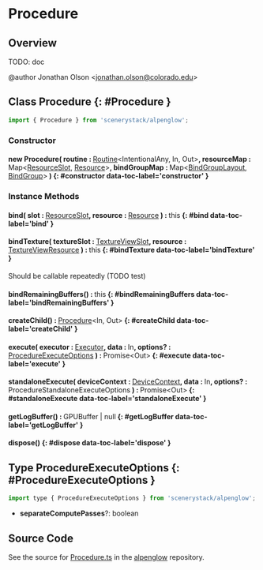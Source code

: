 # Procedure

## Overview

TODO: doc

@author Jonathan Olson &lt;jonathan.olson@colorado.edu&gt;

## Class Procedure {: #Procedure }


```js
import { Procedure } from 'scenerystack/alpenglow';
```
### Constructor

#### new Procedure( routine : <span style="font-weight: 400;">[Routine](../alpenglow/Routine.md)&lt;IntentionalAny, In, Out&gt;</span>, resourceMap : <span style="font-weight: 400;">Map&lt;[ResourceSlot](../alpenglow/ResourceSlot.md), [Resource](../alpenglow/Resource.md)&gt;</span>, bindGroupMap : <span style="font-weight: 400;">Map&lt;[BindGroupLayout](../alpenglow/BindGroupLayout.md), [BindGroup](../alpenglow/BindGroup.md)&gt;</span> ) {: #constructor data-toc-label='constructor' }

### Instance Methods

#### bind( slot : <span style="font-weight: 400;">[ResourceSlot](../alpenglow/ResourceSlot.md)</span>, resource : <span style="font-weight: 400;">[Resource](../alpenglow/Resource.md)</span> ) : <span style="font-weight: 400;"><span style="color: hsla(calc(var(--md-hue) + 180deg),80%,40%,1);">this</span></span> {: #bind data-toc-label='bind' }

#### bindTexture( textureSlot : <span style="font-weight: 400;">[TextureViewSlot](../alpenglow/TextureViewSlot.md)</span>, resource : <span style="font-weight: 400;">[TextureViewResource](../alpenglow/TextureViewResource.md)</span> ) : <span style="font-weight: 400;"><span style="color: hsla(calc(var(--md-hue) + 180deg),80%,40%,1);">this</span></span> {: #bindTexture data-toc-label='bindTexture' }

Should be callable repeatedly (TODO test)

#### bindRemainingBuffers() : <span style="font-weight: 400;"><span style="color: hsla(calc(var(--md-hue) + 180deg),80%,40%,1);">this</span></span> {: #bindRemainingBuffers data-toc-label='bindRemainingBuffers' }

#### createChild() : <span style="font-weight: 400;">[Procedure](../alpenglow/Procedure.md)&lt;In, Out&gt;</span> {: #createChild data-toc-label='createChild' }

#### execute( executor : <span style="font-weight: 400;">[Executor](../alpenglow/Executor.md)</span>, data : <span style="font-weight: 400;">In</span>, options? : <span style="font-weight: 400;">[ProcedureExecuteOptions](../alpenglow/Procedure.md#ProcedureExecuteOptions)</span> ) : <span style="font-weight: 400;">Promise&lt;Out&gt;</span> {: #execute data-toc-label='execute' }

#### standaloneExecute( deviceContext : <span style="font-weight: 400;">[DeviceContext](../alpenglow/DeviceContext.md)</span>, data : <span style="font-weight: 400;">In</span>, options? : <span style="font-weight: 400;">ProcedureStandaloneExecuteOptions</span> ) : <span style="font-weight: 400;">Promise&lt;Out&gt;</span> {: #standaloneExecute data-toc-label='standaloneExecute' }

#### getLogBuffer() : <span style="font-weight: 400;">GPUBuffer | <span style="color: hsla(calc(var(--md-hue) + 180deg),80%,40%,1);">null</span></span> {: #getLogBuffer data-toc-label='getLogBuffer' }

#### dispose() {: #dispose data-toc-label='dispose' }



## Type ProcedureExecuteOptions {: #ProcedureExecuteOptions }


```js
import type { ProcedureExecuteOptions } from 'scenerystack/alpenglow';
```
- **separateComputePasses**?: <span style="color: hsla(calc(var(--md-hue) + 180deg),80%,40%,1);">boolean</span>




## Source Code

See the source for [Procedure.ts](https://github.com/phetsims/alpenglow/blob/main/js/webgpu/compute/Procedure.ts) in the [alpenglow](https://github.com/phetsims/alpenglow) repository.
